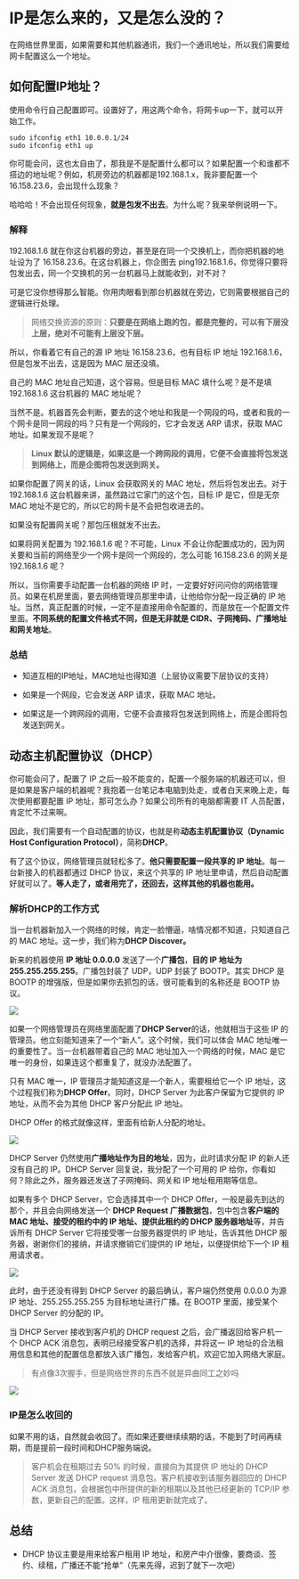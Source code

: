 # IP是怎么来的，又是怎么没的？

在网络世界里面，如果需要和其他机器通讯，我们一个通讯地址，所以我们需要给网卡配置这么一个地址。

## 如何配置IP地址？

使用命令行自己配置即可。设置好了，用这两个命令，将网卡up一下，就可以开始工作。

```
sudo ifconfig eth1 10.0.0.1/24
sudo ifconfig eth1 up
```

你可能会问，这也太自由了，那我是不是配置什么都可以？如果配置一个和谁都不搭边的地址呢？例如，机房旁边的机器都是192.168.1.x，我非要配置一个16.158.23.6，会出现什么现象？

哈哈哈！不会出现任何现象，**就是包发不出去**。为什么呢？我来举例说明一下。

### 解释

192.168.1.6 就在你这台机器的旁边，甚至是在同一个交换机上，而你把机器的地址设为了 16.158.23.6。在这台机器上，你企图去 ping192.168.1.6，你觉得只要将包发出去，同一个交换机的另一台机器马上就能收到，对不对？

可是它没你想得那么智能。你用肉眼看到那台机器就在旁边，它则需要根据自己的逻辑进行处理。

> 网络交换资源的原则：**只要是在网络上跑的包，都是完整的，可以有下层没上层，绝对不可能有上层没下层。**

所以，你看着它有自己的源 IP 地址 16.158.23.6，也有目标 IP 地址 192.168.1.6，但是包发不出去，这是因为 MAC 层还没填。

自己的 MAC 地址自己知道，这个容易。但是目标 MAC 填什么呢？是不是填 192.168.1.6 这台机器的 MAC 地址呢？

当然不是。机器首先会判断，要去的这个地址和我是一个网段的吗，或者和我的一个网卡是同一网段的吗？只有是一个网段的，它才会发送 ARP 请求，获取 MAC 地址。如果发现不是呢？

> **Linux 默认的逻辑是，如果这是一个跨网段的调用，它便不会直接将包发送到网络上，而是企图将包发送到网关。**

如果你配置了网关的话，Linux 会获取网关的 MAC 地址，然后将包发出去。对于 192.168.1.6 这台机器来讲，虽然路过它家门的这个包，目标 IP 是它，但是无奈 MAC 地址不是它的，所以它的网卡是不会把包收进去的。

如果没有配置网关呢？那包压根就发不出去。

如果将网关配置为 192.168.1.6 呢？不可能，Linux 不会让你配置成功的，因为网关要和当前的网络至少一个网卡是同一个网段的，怎么可能 16.158.23.6 的网关是 192.168.1.6 呢？

所以，当你需要手动配置一台机器的网络 IP 时，一定要好好问问你的网络管理员。如果在机房里面，要去网络管理员那里申请，让他给你分配一段正确的 IP 地址。当然，真正配置的时候，一定不是直接用命令配置的，而是放在一个配置文件里面。**不同系统的配置文件格式不同，但是无非就是 CIDR、子网掩码、广播地址和网关地址**。

### 总结

- 知道互相的IP地址，MAC地址也得知道（上层协议需要下层协议的支持）

- 如果是一个网段，它会发送 ARP 请求，获取 MAC 地址。

- 如果这是一个跨网段的调用，它便不会直接将包发送到网络上，而是企图将包发送到网关。

## 动态主机配置协议（DHCP）

你可能会问了，配置了 IP 之后一般不能变的，配置一个服务端的机器还可以，但是如果是客户端的机器呢？我抱着一台笔记本电脑到处走，或者白天来晚上走，每次使用都要配置 IP 地址，那可怎么办？如果公司所有的电脑都需要 IT 人员配置，肯定忙不过来啊。

因此，我们需要有一个自动配置的协议，也就是称**动态主机配置协议（Dynamic Host Configuration Protocol）**，简称**DHCP**。

有了这个协议，网络管理员就轻松多了。**他只需要配置一段共享的 IP 地址**。每一台新接入的机器都通过 DHCP 协议，来这个共享的 IP 地址里申请，然后自动配置好就可以了。**等人走了，或者用完了，还回去，这样其他的机器也能用。**

### 解析DHCP的工作方式

当一台机器新加入一个网络的时候，肯定一脸懵逼，啥情况都不知道，只知道自己的 MAC 地址。这一步，我们称为**DHCP Discover。**

新来的机器使用 **IP 地址 0.0.0.0** 发送了一个**广播包**，**目的 IP 地址为 255.255.255.255**。广播包封装了 UDP，UDP 封装了 BOOTP。其实 DHCP 是 BOOTP 的增强版，但是如果你去抓包的话，很可能看到的名称还是 BOOTP 协议。

![](/DHCP-Discover.jpg)

如果一个网络管理员在网络里面配置了**DHCP Server**的话，他就相当于这些 IP 的管理员。他立刻能知道来了一个“新人”。这个时候，我们可以体会 MAC 地址唯一的重要性了。当一台机器带着自己的 MAC 地址加入一个网络的时候，MAC 是它唯一的身份，如果连这个都重复了，就没办法配置了。

只有 MAC 唯一，IP 管理员才能知道这是一个新人，需要租给它一个 IP 地址，这个过程我们称为**DHCP Offer**。同时，DHCP Server 为此客户保留为它提供的 IP 地址，从而不会为其他 DHCP 客户分配此 IP 地址。

DHCP Offer 的格式就像这样，里面有给新人分配的地址。

![](/DHCP-Offer.jpg)

DHCP Server 仍然使用**广播地址作为目的地址**，因为，此时请求分配 IP 的新人还没有自己的 IP。DHCP Server 回复说，我分配了一个可用的 IP 给你，你看如何？除此之外，服务器还发送了子网掩码、网关和 IP 地址租用期等信息。

如果有多个 DHCP Server，它会选择其中一个 DHCP Offer，一般是最先到达的那个，并且会向网络发送一个 **DHCP Request 广播数据包**，包中包含**客户端的 MAC 地址、接受的租约中的 IP 地址、提供此租约的 DHCP 服务器地址**等，并告诉所有 DHCP Server 它将接受哪一台服务器提供的 IP 地址，告诉其他 DHCP 服务器，谢谢你们的接纳，并请求撤销它们提供的 IP 地址，以便提供给下一个 IP 租用请求者。

![](/DHCP-Request广播数据包.jpg)

此时，由于还没有得到 DHCP Server 的最后确认，客户端仍然使用 0.0.0.0 为源 IP 地址、255.255.255.255 为目标地址进行广播。在 BOOTP 里面，接受某个 DHCP Server 的分配的 IP。

当 DHCP Server 接收到客户机的 DHCP request 之后，会广播返回给客户机一个 DHCP ACK 消息包，表明已经接受客户机的选择，并将这一 IP 地址的合法租用信息和其他的配置信息都放入该广播包，发给客户机，欢迎它加入网络大家庭。

> 有点像3次握手，但是网络世界的东西不就是异曲同工之妙吗

![](/DHCP-Server确定.jpg)

### IP是怎么收回的

如果不用的话，自然就会收回了。而如果还要继续续期的话，不能到了时间再续期，而是提前一段时间和DHCP服务端说。

> 客户机会在租期过去 50% 的时候，直接向为其提供 IP 地址的 DHCP Server 发送 DHCP request 消息包。客户机接收到该服务器回应的 DHCP ACK 消息包，会根据包中所提供的新的租期以及其他已经更新的 TCP/IP 参数，更新自己的配置。这样，IP 租用更新就完成了。

## 总结

- DHCP 协议主要是用来给客户租用 IP 地址，和房产中介很像，要商谈、签约、续租，广播还不能“抢单”（先来先得，迟到了就下一次吧）
